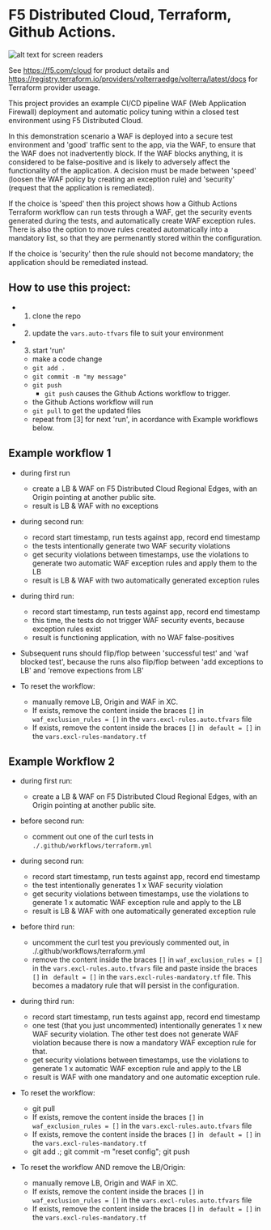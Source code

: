 # F5 Distributed Cloud, Terraform, Github Actions.

![alt text for screen readers](/images/xc-to-public-ip.png "Logical diagram of F5 Distributed Cloud test scenario")

See https://f5.com/cloud for product details and https://registry.terraform.io/providers/volterraedge/volterra/latest/docs for Terraform provider useage.

This project provides an example CI/CD pipeline WAF (Web Application Firewall) deployment and automatic policy tuning within a closed test environment using F5 Distributed Cloud.  

In this demonstration scenario a WAF is deployed into a secure test environment and 'good' traffic sent to the app, via the WAF, to ensure that the WAF does not inadvertently block.  If the WAF blocks anything, it is considered to be false-positive and is likely to adversely affect the functionality of the application. A decision must be made between 'speed' (loosen the WAF policy by creating an exception rule) and 'security' (request that the application is remediated).

If the choice is 'speed' then this project shows how a Github Actions Terraform workflow can run tests through a WAF, get the security events generated during the tests, and automatically create WAF exception rules.  There is also the option to move rules created automatically into a mandatory list, so that they are permenantly stored within the configuration. 

If the choice is 'security' then the rule should not become mandatory; the application should be remediated instead.

## How to use this project:

- 1. clone the repo
- 2. update the `vars.auto-tfvars` file to suit your environment
- 3. start 'run'
    - make a code change
    - `git add .`
    - `git commit -m "my message"`
    - `git push`   
        - `git push` causes the Github Actions workflow to trigger.
    - the Github Actions workflow will run
    - `git pull` to get the updated files
    - repeat from [3] for next 'run', in acordance with Example workflows below.

## Example workflow 1

- during first run
    - create a LB & WAF on F5 Distributed Cloud Regional Edges, with an Origin pointing at another public site.
    - result is LB & WAF with no exceptions

- during second run:
    - record start timestamp, run tests against app, record end timestamp
    - the tests intentionally generate two WAF security violations
    - get security violations between timestamps, use the violations to generate two automatic WAF exception rules and apply them to the LB
    - result is LB & WAF with two automatically generated exception rules

- during third run:
    - record start timestamp, run tests against app, record end timestamp
    - this time, the tests do not trigger WAF security events, because exception rules exist
    - result is functioning application, with no WAF false-positives

- Subsequent runs should flip/flop between 'successful test' and 'waf blocked test', because the runs also flip/flop between 'add exceptions to LB' and 'remove expections from LB'

- To reset the workflow:
    - manually remove LB, Origin and WAF in XC. 
    - If exists, remove the content inside the braces `[]` in `waf_exclusion_rules = []` in the `vars.excl-rules.auto.tfvars` file
    - If exists, remove the content inside the braces `[]` in ` default = []` in the `vars.excl-rules-mandatory.tf`

## Example Workflow 2

- during first run:
    - create a LB & WAF on F5 Distributed Cloud Regional Edges, with an Origin pointing at another public site.

- before second run:
    - comment out one of the curl tests in `./.github/workflows/terraform.yml`

- during second run:
    - record start timestamp, run tests against app, record end timestamp
    - the test intentionally generates 1 x WAF security violation
    - get security violations between timestamps, use the violations to generate 1 x automatic WAF exception rule and apply to the LB
    - result is LB & WAF with one automatically generated exception rule

- before third run:
    - uncomment the curl test you previously commented out, in ./.github/workflows/terraform.yml
    - remove the content inside the braces `[]` in `waf_exclusion_rules = []` in the `vars.excl-rules.auto.tfvars` file and paste inside the braces `[]` in ` default = []` in the `vars.excl-rules-mandatory.tf` file.  This becomes a madatory rule that will persist in the configuration.

- during third run:
    - record start timestamp, run tests against app, record end timestamp
    - one test (that you just uncommented) intentionally generates 1 x new WAF security violation.  The other test does not generate WAF violation because there is now a mandatory WAF exception rule for that.
    - get security violations between timestamps, use the violations to generate 1 x automatic WAF exception rule and apply to the LB
    - result is WAF with one mandatory and one automatic exception rule.

- To reset the workflow:
    - git pull
    - If exists, remove the content inside the braces `[]` in `waf_exclusion_rules = []` in the `vars.excl-rules.auto.tfvars` file
    - If exists, remove the content inside the braces `[]` in ` default = []` in the `vars.excl-rules-mandatory.tf`
    - git add .; git commit -m "reset config"; git push

- To reset the workflow AND remove the LB/Origin:
    - manually remove LB, Origin and WAF in XC. 
    - If exists, remove the content inside the braces `[]` in `waf_exclusion_rules = []` in the `vars.excl-rules.auto.tfvars` file
    - If exists, remove the content inside the braces `[]` in ` default = []` in the `vars.excl-rules-mandatory.tf`
